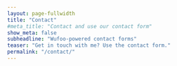 ```yaml
---
layout: page-fullwidth
title: "Contact"
#meta_title: "Contact and use our contact form"
show_meta: false
subheadline: "Wufoo-powered contact forms"
teaser: "Get in touch with me? Use the contact form."
permalink: "/contact/"
---
```





 [1]: http://www.wufoo.com/
